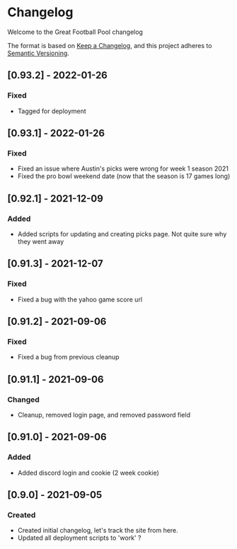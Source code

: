 # Changelog
Welcome to the Great Football Pool changelog

The format is based on [Keep a Changelog](https://keepachangelog.com/en/1.0.0/),
and this project adheres to [Semantic Versioning](https://semver.org/spec/v2.0.0.html).

## [0.93.2] - 2022-01-26
### Fixed
- Tagged for deployment

## [0.93.1] - 2022-01-26
### Fixed
- Fixed an issue where Austin's picks were wrong for week 1 season 2021
- Fixed the pro bowl weekend date (now that the season is 17 games long)

## [0.92.1] - 2021-12-09
### Added
- Added scripts for updating and creating picks page.  Not quite sure why they went away

## [0.91.3] - 2021-12-07
### Fixed
- Fixed a bug with the yahoo game score url

## [0.91.2] - 2021-09-06
### Fixed
- Fixed a bug from previous cleanup

## [0.91.1] - 2021-09-06
### Changed
- Cleanup, removed login page, and removed password field

## [0.91.0] - 2021-09-06
### Added
- Added discord login and cookie (2 week cookie)

## [0.9.0] - 2021-09-05
### Created
- Created initial changelog, let's track the site from here.
- Updated all deployment scripts to 'work' ?